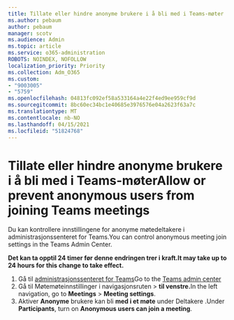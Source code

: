 ```yaml
---
title: Tillate eller hindre anonyme brukere i å bli med i Teams-møter
ms.author: pebaum
author: pebaum
manager: scotv
ms.audience: Admin
ms.topic: article
ms.service: o365-administration
ROBOTS: NOINDEX, NOFOLLOW
localization_priority: Priority
ms.collection: Adm_O365
ms.custom:
- "9003005"
- "5759"
ms.openlocfilehash: 04813fc092ef58a533164a4e22f4ed9ee959cf9d
ms.sourcegitcommit: 8bc60ec34bc1e40685e3976576e04a2623f63a7c
ms.translationtype: MT
ms.contentlocale: nb-NO
ms.lasthandoff: 04/15/2021
ms.locfileid: "51824768"
---
```

# <a name="allow-or-prevent-anonymous-users-from-joining-teams-meetings"></a><span data-ttu-id="50b87-102">Tillate eller hindre anonyme brukere i å bli med i Teams-møter</span><span class="sxs-lookup"><span data-stu-id="50b87-102">Allow or prevent anonymous users from joining Teams meetings</span></span>

<span data-ttu-id="50b87-103">Du kan kontrollere innstillingene for anonyme møtedeltakere i administrasjonssenteret for Teams.</span><span class="sxs-lookup"><span data-stu-id="50b87-103">You can control anonymous meeting join settings in the Teams Admin Center.</span></span>

<span data-ttu-id="50b87-104">**Det kan ta opptil 24 timer før denne endringen trer i kraft.**</span><span class="sxs-lookup"><span data-stu-id="50b87-104">**It may take up to 24 hours for this change to take effect.**</span></span>

1.  <span data-ttu-id="50b87-105">Gå til [administrasjonssenteret for Teams](https://admin.teams.microsoft.com)</span><span class="sxs-lookup"><span data-stu-id="50b87-105">Go to the [Teams admin center](https://admin.teams.microsoft.com)</span></span>
2.  <span data-ttu-id="50b87-106">Gå til Møtemøteinnstillinger i navigasjonsruten   >   **til venstre.**</span><span class="sxs-lookup"><span data-stu-id="50b87-106">In the left navigation, go to  **Meetings**  >  **Meeting settings**.</span></span>
3.  <span data-ttu-id="50b87-107">Aktiver  **Anonyme** brukere kan bli  **med i et møte** under Deltakere .</span><span class="sxs-lookup"><span data-stu-id="50b87-107">Under  **Participants**, turn on  **Anonymous users can join a meeting**.</span></span>